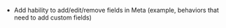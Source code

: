 * Add hability to add/edit/remove fields in Meta (example, behaviors that need to add custom fields)